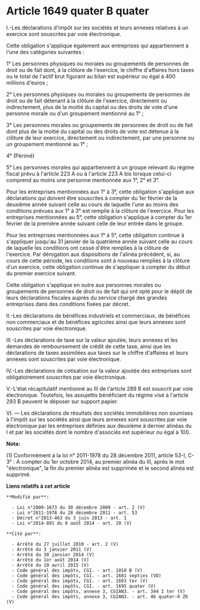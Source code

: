 # Article 1649 quater B quater

I.-Les déclarations d'impôt sur les sociétés et leurs annexes relatives à un exercice sont souscrites par voie électronique.

Cette obligation s'applique également aux entreprises qui appartiennent à l'une des catégories suivantes : 

1°  Les personnes physiques ou morales ou groupements de personnes de droit  ou de fait dont, à la clôture de l'exercice, le
chiffre d'affaires hors  taxes ou le total de l'actif brut figurant au bilan est supérieur ou  égal à 400 millions d'euros ; 

2° Les personnes physiques ou  morales ou groupements de personnes de droit ou de fait détenant à la  clôture de l'exercice,
directement ou indirectement, plus de la moitié  du capital ou des droits de vote d'une personne morale ou d'un  groupement
mentionné au 1° ; 

3° Les personnes morales ou  groupements de personnes de droit ou de fait dont plus de la moitié du  capital ou des droits de
vote est détenue à la clôture de leur exercice,  directement ou indirectement, par une personne ou un groupement  mentionné
au 1° ; 

4° (Périmé)

5° Les personnes morales qui appartiennent à un groupe relevant du régime fiscal prévu à l'article 223 A ou à l'article 223 A
bis lorsque celui-ci comprend au moins une personne mentionnée aux 1°, 2° et 3°. 

Pour  les entreprises mentionnées aux 1° à 3°, cette obligation s'applique  aux déclarations qui doivent être souscrites à
compter du 1er février de  la deuxième année suivant celle au cours de laquelle l'une au moins des  conditions prévues aux 1°
à 3° est remplie à la clôture de l'exercice.  Pour les entreprises mentionnées au 5°, cette obligation s'applique à  compter
du 1er février de la première année suivant celle de leur entrée  dans le groupe. 

Pour les entreprises mentionnées aux 1° à 5°,  cette obligation continue à s'appliquer jusqu'au 31 janvier de la  quatrième
année suivant celle au cours de laquelle les conditions ont  cessé d'être remplies à la clôture de l'exercice. Par dérogation
aux  dispositions de l'alinéa précédent, si, au cours de cette période, les  conditions sont à nouveau remplies à la clôture
d'un exercice, cette  obligation continue de s'appliquer à compter du début du premier  exercice suivant. 

Cette obligation s'applique en outre aux  personnes morales ou groupements de personnes de droit ou de fait qui  ont opté
pour le dépôt de leurs déclarations fiscales auprès du service  chargé des grandes entreprises dans des conditions fixées par
décret. 

II.-Les  déclarations de bénéfices industriels et commerciaux, de bénéfices non  commerciaux et de bénéfices agricoles ainsi
que leurs annexes sont  souscrites par voie électronique. 

III.-Les déclarations de taxe  sur la valeur ajoutée, leurs annexes et les demandes de remboursement de  crédit de cette
taxe, ainsi que les déclarations de taxes assimilées  aux taxes sur le chiffre d'affaires et leurs annexes sont souscrites
par  voie électronique. 

IV.-Les déclarations de cotisation sur la valeur ajoutée des entreprises sont obligatoirement souscrites par voie
électronique. 

V.-L'état récapitulatif mentionné au III de l'article 289 B est souscrit par voie électronique. Toutefois, les assujettis
bénéficiant du régime visé à l'article 293 B peuvent le déposer sur support papier. 

VI.  ― Les déclarations de résultats des sociétés immobilières non soumises à  l'impôt sur les sociétés ainsi que leurs
annexes sont souscrites par  voie électronique par les entreprises définies aux deuxième à dernier  alinéas du I et par les
sociétés dont le nombre d'associés est supérieur  ou égal à 100.

**Nota:**

(1) Conformément à la loi n° 2011-1978 du 28 décembre 2011, article 53-I, C-3° : A compter du 1er octobre 2014, au premier
alinéa du III, après le mot "électronique", la fin du premier alinéa est supprimée et le second alinéa est supprimé.

**Liens relatifs à cet article**

	**Modifié par**:

	  - Loi n°2009-1673 du 30 décembre 2009 - art. 2 (V)
	  - Loi n°2011-1978 du 28 décembre 2011 - art. 53
	  - Décret n°2013-463 du 3 juin 2013 - art. 1
	  - Loi n°2014-891 du 8 août 2014 - art. 20 (V)

	**Cité par**:

	  - Arrêté du 27 juillet 2010 - art. 2 (V)
	  - Arrêté du 3 janvier 2011 (V)
	  - Arrêté du 30 janvier 2014 (V)
	  - Arrêté du 1er août 2014 (V)
	  - Arrêté du 10 avril 2015 (V)
	  - Code général des impôts, CGI. - art. 1010 B (V)
	  - Code général des impôts, CGI. - art. 1681 septies (VD)
	  - Code général des impôts, CGI. - art. 1693 ter (V)
	  - Code général des impôts, CGI. - art. 1695 quater (V)
	  - Code général des impôts, annexe 3, CGIAN3. - art. 344 I ter (V)
	  - Code général des impôts, annexe 3, CGIAN3. - art. 46 quater-0 ZK (V)
